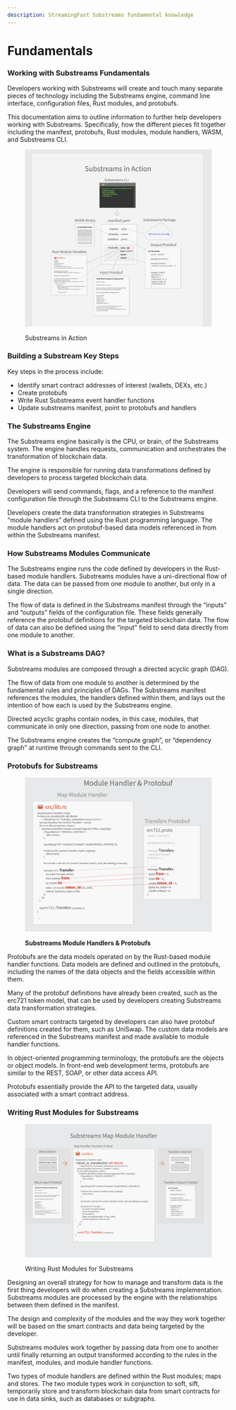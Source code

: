 ```yaml
---
description: StreamingFast Substreams fundamental knowledge
---
```


# Fundamentals

### Working with Substreams Fundamentals

Developers working with Substreams will create and touch many separate pieces of technology including the Substreams engine, command line interface, configuration files, Rust modules, and protobufs.

This documentation aims to outline information to further help developers working with Substreams. Specifically, how the different pieces fit together including the manifest, protobufs, Rust modules, module handlers, WASM, and Substreams CLI.

<figure><img src="../.gitbook/assets/Screen Shot 2022-10-11 at 3.00.58 PM.png" alt=""><figcaption><p>Substreams in Action</p></figcaption></figure>

### Building a Substream Key Steps

Key steps in the process include:

* Identify smart contract addresses of interest (wallets, DEXs, etc.)
* Create protobufs
* Write Rust Substreams event handler functions
* Update substreams manifest, point to protobufs and handlers

### **The Substreams Engine**

The Substreams engine basically is the CPU, or brain, of the Substreams system. The engine handles requests, communication and orchestrates the transformation of blockchain data.

The engine is responsible for running data transformations defined by developers to process targeted blockchain data.&#x20;

Developers will send commands, flags, and a reference to the manifest configuration file through the Substreams CLI to the Substreams engine.&#x20;

Developers create the data transformation strategies in Substreams “module handlers” defined using the Rust programming language. The module handlers act on protobuf-based data models referenced in from within the Substreams manifest.

### **How Substreams Modules Communicate**

The Substreams engine runs the code defined by developers in the Rust-based module handlers. Substreams modules have a uni-directional flow of data. The data can be passed from one module to another, but only in a single direction.&#x20;

The flow of data is defined in the Substreams manifest through the “inputs” and “outputs” fields of the configuration file. These fields generally reference the protobuf definitions for the targeted blockchain data. The flow of data can also be defined using the “input” field to send data directly from one module to another.

### **What is a Substreams DAG?**

Substreams modules are composed through a directed acyclic graph (DAG).&#x20;

The flow of data from one module to another is determined by the fundamental rules and principles of DAGs. The Substreams manifest references the modules, the handlers defined within them, and lays out the intention of how each is used by the Substreams engine.&#x20;

Directed acyclic graphs contain nodes, in this case, modules, that communicate in only one direction, passing from one node to another.

The Substreams engine creates the “compute graph”, or “dependency graph” at runtime through commands sent to the CLI.

### **Protobufs for Substreams**

<figure><img src="../.gitbook/assets/Screen Shot 2022-10-12 at 2.56.56 PM.png" alt=""><figcaption><p><strong>Substreams Module Handlers &#x26; Protobufs</strong></p></figcaption></figure>

Protobufs are the data models operated on by the Rust-based module handler functions. Data models are defined and outlined in the protobufs, including the names of the data objects and the fields accessible within them.&#x20;

Many of the protobuf definitions have already been created, such as the erc721 token model, that can be used by developers creating Substreams data transformation strategies.

Custom smart contracts targeted by developers can also have protobuf definitions created for them, such as UniSwap. The custom data models are referenced in the Substreams manifest and made available to module handler functions.&#x20;

In object-oriented programming terminology, the protobufs are the objects or object models. In front-end web development terms, protobufs are similar to the REST, SOAP, or other data access API.&#x20;

Protobufs essentially provide the API to the targeted data, usually associated with a smart contract address.

### **Writing Rust Modules for Substreams**

<figure><img src="../.gitbook/assets/Screen Shot 2022-10-11 at 2.48.46 PM.png" alt=""><figcaption><p>Writing Rust Modules for Substreams</p></figcaption></figure>

Designing an overall strategy for how to manage and transform data is the first thing developers will do when creating a Substreams implementation. Substreams modules are processed by the engine with the relationships between them defined in the manifest.&#x20;

The design and complexity of the modules and the way they work together will be based on the smart contracts and data being targeted by the developer.&#x20;

Substreams modules work together by passing data from one to another until finally returning an output transformed according to the rules in the manifest, modules, and module handler functions.&#x20;

Two types of module handlers are defined within the Rust modules; maps and stores. The two module types work in conjunction to soft, sift, temporarily store and transform blockchain data from smart contracts for use in data sinks, such as databases or subgraphs.
